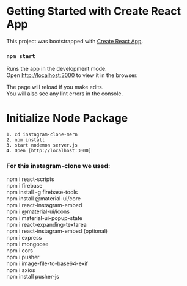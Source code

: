 # Getting Started with Create React App

This project was bootstrapped with [Create React App](https://github.com/facebook/create-react-app).

### `npm start`

Runs the app in the development mode.\
Open [http://localhost:3000](http://localhost:3000) to view it in the browser.

The page will reload if you make edits.\
You will also see any lint errors in the console.

# Initialize Node Package

`1. cd instagram-clone-mern` <br>
`2. npm install` <br>
`3. start nodemon server.js` <br>
`4. Open [http://localhost:3000]`

### For this instagram-clone we used:

npm i react-scripts <br>
npm i firebase <br>
npm install -g firebase-tools <br>
npm install @material-ui/core <br>
npm i react-instagram-embed <br>
npm i @material-ui/icons <br>
npm i material-ui-popup-state <br>
npm i react-expanding-textarea <br>
npm i react-instagram-embed (optional) <br>
npm i express <br>
npm i mongoose <br>
npm i cors <br>
npm i pusher <br>
npm i image-file-to-base64-exif <br>
npm i axios <br>
npm install pusher-js
